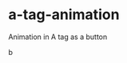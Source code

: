 # a-tag-animation
 Animation in A tag as a button
 <!-- 
 Create by Mostafa Hosseini(Siavosh)
 Linkedin: https://www.linkedin.com/in/mostafa-hosseini-294b81aa 
 -->
 b